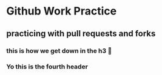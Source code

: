 # Github Work Practice

## practicing with pull requests and forks

### this is how we get down in the h3 👯

### Yo this is the fourth header
